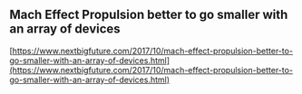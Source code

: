 ## Mach Effect Propulsion better to go smaller with an array of devices
  
  [https://www.nextbigfuture.com/2017/10/mach-effect-propulsion-better-to-go-smaller-with-an-array-of-devices.html](https://www.nextbigfuture.com/2017/10/mach-effect-propulsion-better-to-go-smaller-with-an-array-of-devices.html)
